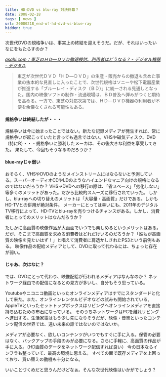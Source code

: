 ```yaml
---
title: HD-DVD vs blu-ray 対決終幕？
date: 2008-02-18
tags: [ news ]
url: 20080218_end-of-hd-dvd-vs-blue-ray
hidden: true
---
```

次世代DVDの規格争いは、事実上の終結を迎えそうだ。だが、それはいったいなにをもたらすのか？

<cite><a href="http://www.asahi.com/digital/av/TKY200802170197.html">asahi.com：東芝のＨＤ—ＤＶＤ撤退検討、利用者はどうなる？ - デジタル機器 - デジタル</a></cite>

<blockquote>東芝が次世代ＤＶＤ「ＨＤ—ＤＶＤ」の生産・販売からの撤退も含めた事業の抜本的な見直しに入ったことで、次世代規格はソニーや松下電器産業が推進する「ブルーレイ・ディスク（ＢＤ）」に統一される見通しとなった。国内の映像ソフトの制作・流通現場は、ＢＤ普及へ弾みがつくと期待を高める。一方で、東芝の対応次第では、ＨＤ—ＤＶＤ機器の利用者が不便を余儀なくされる可能性もある。</blockquote>

<h4>規格争いは終結したが・・・</h4>
規格争いは今に始まったことではない。新たな記録メディアが発生すれば、常に規格争いが起こっていたと言っても過言ではない。VHSや磁気ディスク、DVD（特にR）・・・規格争いに勝利したメーカは、その後大きな利益を享受してきた。
果たして、今回もそうなるのだろうか？

<h4>blue-rayじゃ弱い</h4>
おそらく、VHSやDVDのようなメインストリームにはならないと予測している。スーパーオーディオCDやLDのようなハイエンドなマニア向けの規格になるのではないだろうか？
VHS→DVDへの移行の際は、「省スペース」「劣化しない」等多くのメリットがあった。だから比較的スムーズに移行されていった。
しかし、blu-rayへの切り替えのメリットは「大容量・高画質」だけである。しかもHD-TVとの併用が絶対条件。
メーカーにとっては幸いにも、2011年のデジタルTV移行によって、HD-TVとblu-rayを売りつけるチャンスがある。しかし、消費者にとってのメリットはなんだろうか？

たしかに高画質の映像作品が大画面でいつでも楽しめるというメリットはある。だが、そこまで高画質を求める消費者はどれだけいるのだろうか？「誰もが高画質の映像を見たいはず！」と唱えて消費者に肩透かしされたPS3という前例もある。
映像作品の配給メディアとして、DVDに取って代わるには、ちょっと存在が弱い。

<h4>じゃあ、次はなに？</h4>
では、DVDにとって代わり、映像配給が行われるメディアはなんなのか？
ネットワーク経由での配信になるとの見方が多いし、自分もそう思っている。

Youtubeやニコニコ動画といったオンラインメディアはすでにスタンダードと化して来た。また、オンラインレンタルビデオなどの試みも開始されている。
AppleTVといったセットトップボックスはリビングへオンラインメディアを直接持ち込むための布石になっている。
そのうちネットワークはPCを離れリビングへ進出する。生活家電はもう少し先になりそうだが、映像・音楽といったコンテンツ配信の世界では、遠い未来の話ではないのではないか。

メディアが必要なく、欲しいコンテンツがいつでもすぐに手に入る。保管の必要はなく、バックアップの手段のみが必要になる。さらに手軽に、高画質の作品が手に入る。（HD画質のデータをネットワーク配信すれば良い）
今の日本ならインフラも整っていて、最高の環境に思える。
すべての面で既存メディアを上回っており、買い替えの動機も十分になる。

いいことづくめだと思うんだけどなぁ。そんな次世代映像はいかがでしょう？
